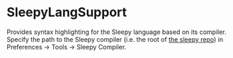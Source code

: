 # SleepyLangSupport

Provides syntax highlighting for the Sleepy language based on its compiler.
Specify the path to the Sleepy compiler (i.e. the root of [the sleepy repo](https://github.com/Zettelkasten/sleepy)) in Preferences -> Tools -> Sleepy Compiler.
